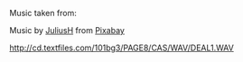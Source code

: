 Music taken from:

Music by <a href="https://pixabay.com/it/users/juliush-3921568/?utm_source=link-attribution&utm_medium=referral&utm_campaign=music&utm_content=4178">JuliusH</a> from <a href="https://pixabay.com//?utm_source=link-attribution&utm_medium=referral&utm_campaign=music&utm_content=4178">Pixabay</a>

http://cd.textfiles.com/101bg3/PAGE8/CAS/WAV/DEAL1.WAV